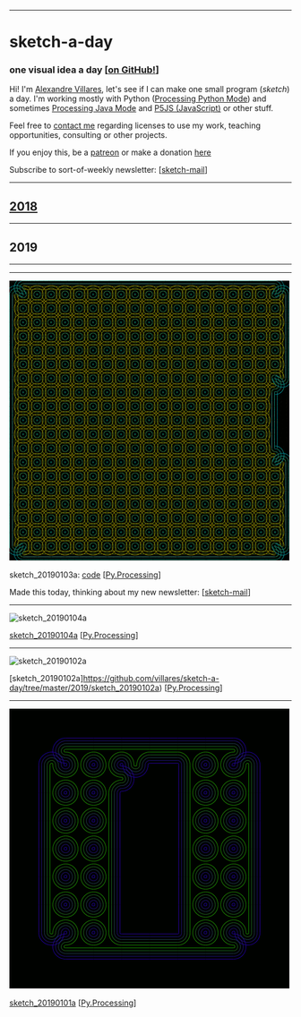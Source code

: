 ----
# sketch-a-day

### one visual idea a day [[on GitHub!](https://github.com/villares/sketch-a-day)]

Hi! I'm [Alexandre Villares](https://abav.lugaralgum.com), let's see if I can make one small program (*sketch*) a day. I'm working mostly with Python ([Processing Python Mode](https://villares.github.io/como-instalar-o-processing-modo-python/index-EN)) and sometimes [Processing Java Mode](https://processing.org) and [P5JS (JavaScript)](p5js.org) or other stuff.

Feel free to [contact me](http://contato.lugaralgum.com) regarding licenses to use my work, teaching opportunities, consulting or other projects.

If you enjoy this, be a [patreon](https://patreon.com/arteprog) or make a donation [here](https://www.paypal.com/cgi-bin/webscr?cmd=_s-xclick&hosted_button_id=HCGAKACDMVNV2)

Subscribe to sort-of-weekly newsletter:  [[sketch-mail](https://tinyletter.com/villares)]

---

## [2018](2018.md)

---

## 2019

---




---

![sketch_20190102a](2019/sketch_20190103a/03.gif)

sketch_20190103a: [code](https://github.com/villares/sketch-a-day/tree/master/2019/sketch_20190103a) [[Py.Processing](https://villares.github.io/como-instalar-o-processing-modo-python/index-EN)]

Made this today, thinking about my new newsletter: [[sketch-mail](https://tinyletter.com/villares)]



---


![sketch_20190104a](2019/sketch_20190104a/sketch_20190104a.png)

[sketch_20190104a](https://github.com/villares/sketch-a-day/tree/master/sketch_20190104a) [[Py.Processing](https://villares.github.io/como-instalar-o-processing-modo-python/index-EN)]

---

![sketch_20190102a](2019/sketch_20190102a/sketch_20190102a.gif)

[sketch_20190102a]https://github.com/villares/sketch-a-day/tree/master/2019/sketch_20190102a) [[Py.Processing](https://villares.github.io/como-instalar-o-processing-modo-python/index-EN)]


---

![sketch_20190101a](2019/sketch_20190101a/sketch_20190101a.gif)

[sketch_20190101a](https://github.com/villares/sketch-a-day/tree/master/2019/sketch_20190101a) [[Py.Processing](https://villares.github.io/como-instalar-o-processing-modo-python/index-EN)]


